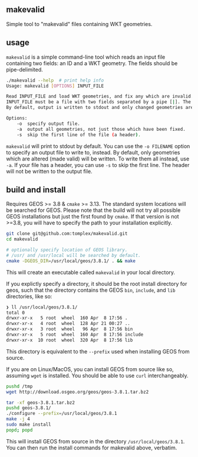 ## makevalid

Simple tool to "makevalid" files containing WKT geometries.


## usage

`makevalid` is a simple command-line tool which reads an input file containing two fields: an ID and a WKT geometry. 
The fields should be pipe-delimited. 

```bash
./makevalid --help  # print help info
Usage: makevalid [OPTIONS] INPUT_FILE

Read INPUT_FILE and load WKT geometries, and fix any which are invalid.
INPUT_FILE must be a file with two fields separated by a pipe [|]. The first field should be an ID, and the second should be the WKT geometry to be made valid. The file should have no header.
By default, output is written to stdout and only changed geometries are written.

Options:
	-o	specify output file.
	-a	output all geometries, not just those which have been fixed.
	-s	skip the first line of the file (a header).
```

`makevalid` will print to stdout by default. You can use the `-o FILENAME` option to specify an output file to write to, instead.
By default, only geometries which are altered (made valid) will be written. To write them all instead, use `-a`.
If your file has a header, you can use `-s` to skip the first line. The header will not be written to the output file. 

## build and install

Requires GEOS >= 3.8 & `cmake` >= 3.13. The standard system locations
will be searched for GEOS. Please note that the build will not try all 
possible GEOS installations but just the first found by `cmake`. If that version
is not >=3.8, you will have to specify the path to your installation explicitly. 

```bash
git clone git@github.com:tomplex/makevalid.git
cd makevalid

# optionally specify location of GEOS library.
# /usr/ and /usr/local will be searched by default.
cmake -DGEOS_DIR=/usr/local/geos/3.8.1/ . && make
```

This will create an executable called `makevalid` in your local directory. 

If you explictly specify a directory, it should be the root install directory for geos, such that 
the directory contains the GEOS `bin`, `include`, and `lib` directories, like so:

```bash
❯ ll /usr/local/geos/3.8.1/
total 0
drwxr-xr-x   5 root  wheel  160 Apr  8 17:56 .
drwxr-xr-x   4 root  wheel  128 Apr 21 00:27 ..
drwxr-xr-x   3 root  wheel   96 Apr  8 17:56 bin
drwxr-xr-x   5 root  wheel  160 Apr  8 17:56 include
drwxr-xr-x  10 root  wheel  320 Apr  8 17:56 lib
```

This directory is equivalent to the `--prefix` used when installing GEOS from source.

If you are on Linux/MacOS, you can install GEOS from source like so, assuming `wget` 
is installed. You should be able to use `curl` interchangeably.

```bash
pushd /tmp
wget http://download.osgeo.org/geos/geos-3.8.1.tar.bz2

tar -xf geos-3.8.1.tar.bz2
pushd geos-3.8.1/
./configure --prefix=/usr/local/geos/3.8.1
make -j 4 
sudo make install
popd; popd
```

This will install GEOS from source in the directory `/usr/local/geos/3.8.1`. You can then run the install commands for makevalid
above, verbatim.

